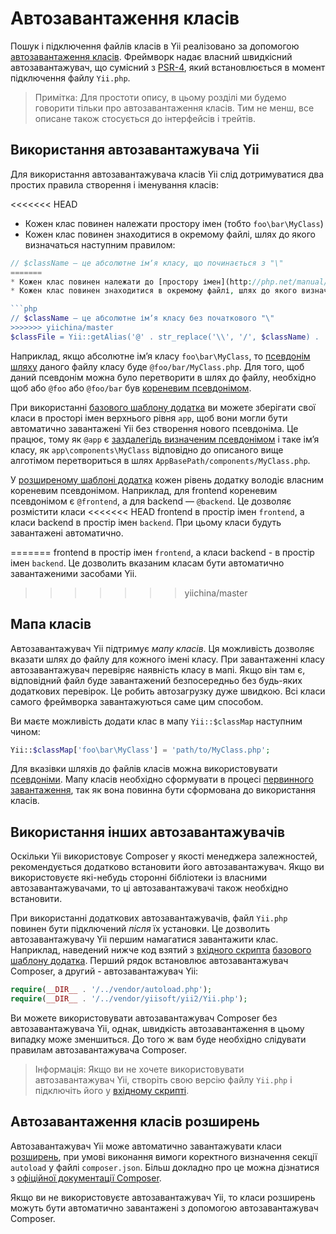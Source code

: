 Автозавантаження класів
=======================

Пошук і підключення файлів класів в Yii реалізовано за допомогою
[автозавантаження класів](http://www.php.net/manual/ru/language.oop5.autoload.php).
Фреймворк надає власний швидкісний автозавантажувач, що сумісний з 
[PSR-4](https://github.com/php-fig/fig-standards/blob/master/proposed/psr-4-autoloader/psr-4-autoloader.md),
який встановлюється в момент підключення файлу `Yii.php`.

> Примітка: Для простоти опису, в цьому розділі ми будемо говорити тільки про автозавантаження класів.
Тим не менш, все описане також стосується до інтерфейсів і трейтів.


Використання автозавантажувача Yii <span id="using-yii-autoloader"></span>
----------------------------------

Для використання автозавантажувача класів Yii слід дотримуватися два простих правила створення і іменування класів:

<<<<<<< HEAD
* Кожен клас повинен належати простору імен (тобто `foo\bar\MyClass`)
* Кожен клас повинен знаходитися в окремому файлі, шлях до якого визначаться наступним правилом:

```php
// $className — це абсолютне імʼя класу, що починається з "\"
=======
* Кожен клас повинен належати до [простору імен](http://php.net/manual/en/language.namespaces.php) (наприклад, `foo\bar\MyClass`)
* Кожен клас повинен знаходитися в окремому файлі, шлях до якого визначаться наступним правилом:

```php
// $className — це абсолютне імʼя класу без початкового "\"
>>>>>>> yiichina/master
$classFile = Yii::getAlias('@' . str_replace('\\', '/', $className) . '.php');
```

Наприклад, якщо абсолютне імʼя класу `foo\bar\MyClass`, то [псевдонім шляху](concept-aliases.md) даного файлу класу буде
`@foo/bar/MyClass.php`. Для того, щоб даний псевдонім можна було перетворити в шлях до файлу, необхідно щоб або `@foo` 
або `@foo/bar` був [кореневим псевдонімом](concept-aliases.md#defining-aliases).

При використанні [базового шаблону додатка](start-installation.md) ви можете зберігати свої класи в просторі імен 
верхнього рівня `app`, щоб вони могли бути автоматично завантажені Yii без створення нового псевдоніма. 
Це працює, тому як `@app` є [заздалегідь визначеним псевдонімом](concept-aliases.md#predefined-aliases) і таке імʼя класу,
як `app\components\MyClass` відповідно до описаного вище алготімом перетвориться в шлях `AppBasePath/components/MyClass.php`.

У [розширеному шаблоні додатка](tutorial-advanced-app.md) кожен рівень додатку володіє власним кореневим псевдонімом. 
Наприклад, для frontend кореневим псевдонімом є `@frontend`, а для backend — `@backend`. Це дозволяє розмістити класи 
<<<<<<< HEAD
frontend в простір імен `frontend`, а класи backend в простір імен `backend`. При цьому класи будуть завантажені автоматично.

=======
frontend в простір імен `frontend`, а класи backend - в простір імен `backend`. 
Це дозволить вказаним класам бути автоматично завантаженими засобами Yii.
>>>>>>> yiichina/master

Мапа класів <span id="class-map"></span>
-----------

Автозавантажувач Yii підтримує *мапу класів*. Ця можливість дозволяє вказати шлях до файлу для кожного імені класу. 
При завантаженні класу автозавантажувач перевіряє наявність класу в мапі. Якщо він там є, відповідний файл буде завантажений 
безпосередньо без будь-яких додаткових перевірок. Це робить автозагрузку дуже швидкою. Всі класи самого фреймворка 
завантажуються саме цим способом.

Ви маєте можливість додати клас в мапу `Yii::$classMap` наступним чином:

```php
Yii::$classMap['foo\bar\MyClass'] = 'path/to/MyClass.php';
```

Для вказівки шляхів до файлів класів можна використовувати [псевдоніми](concept-aliases.md). Мапу класів необхідно сформувати
в процесі [первинного завантаження](runtime-bootstrapping.md), так як вона повинна бути сформована до використання класів.


Використання інших автозавантажувачів <span id="using-other-autoloaders"></span>
-------------------------------------

Оскільки Yii використовує Composer у якості менеджера залежностей, рекомендується додатково встановити його автозавантажувач.
Якщо ви використовуєте які-небудь сторонні бібліотеки із власними автозавантажувачами, то ці автозавантажувачі також необхідно 
встановити.

При використанні додаткових автозавантажувачів, файл `Yii.php` повинен бути підключений *після* їх установки. 
Це дозволить автозавантажувачу Yii першим намагатися завантажити клас. Наприклад, наведений нижче код взятий з
[вхідного скрипта](structure-entry-scripts.md) [базового шаблону додатка](start-installation.md). 
Перший рядок встановлює автозавантажувач Composer, а другий - автозавантажувач Yii:

```php
require(__DIR__ . '/../vendor/autoload.php');
require(__DIR__ . '/../vendor/yiisoft/yii2/Yii.php');
```

Ви можете використовувати автозавантажувач Composer без автозавантажувачa Yii, однак, швидкість автозавантаження в 
цьому випадку може зменшиться. До того ж вам буде необхідно слідувати правилам автозавантажувача Composer.

> Інформація: Якщо ви не хочете використовувати автозавантажувач Yii, створіть свою версію файлу `Yii.php`
  і підключіть його у [вхідному скрипті](structure-entry-scripts.md).


Автозавантаження класів розширень <span id="autoloading-extension-classes"></span>
---------------------------------

Автозавантажувач Yii може автоматично завантажувати класи [розширень](structure-extensions.md), при умові виконання вимоги
коректного визначення секції `autoload` у файлі `composer.json`. Більш докладно про це можна дізнатися з 
[офіційної документації Composer](https://getcomposer.org/doc/04-schema.md#autoload).

Якщо ви не використовуєте автозавантажувач Yii, то класи розширень можуть бути автоматично завантажені з допомогою автозавантажувач Composer.
